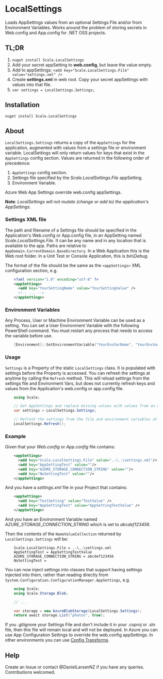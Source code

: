 # LocalSettings
Loads AppSettings values from an optional Settings File and/or from Environment Variables. Works around the problem of storing secrets in Web.config
and App.config for .NET OSS projects.

## TL;DR
1. `nuget install Scale.LocalSettings`
1. Add your secret appSetting to **web.config**, but leave the value empty.
1. Add to appSettings: `<add key="Scale.LocalSettings.File" value="settings.xml" />`
1. Create **settings.xml** in web root. Copy your secret appSettings with values into that file.
1. `var settings = LocalSettings.Settings;`


## Installation
`nuget install Scale.LocalSettings`


## About
`LocalSettings.Settings` returns a copy of the `AppSettings` for the application, augmented with values from a settings file or environment variable.
LocalSettings will only return values for keys that exist in the `AppSettings` config section. Values are returned in the following order of precedence:

1. `AppSettings` config section. 
2. Settings file specified by the *Scale.LocalSettings.File* appSetting. 
3. Environment Variable.

Azure Web App Settings override web.config appSettings.

**Note**: _LocalSettings will not mutate (change or add to) the application's AppSettings._


### Settings XML file
The path and filename of a Settings file should be specified in the Application's Web.config or App.config file, in an AppSetting named 
*Scale.LocalSettings.File*. It can be any name and in any location that is available to the app. Paths are relative to 
`AppDomain.CurrentDomain.BaseDirectory`. In a Web Application this is the Web root folder. In a Unit Test or Console Application, this is *bin\Debug*.

The format of the file should be the same as the `<appSettings>` XML configuration section, e.g.

```xml
	<?xml version="1.0" encoding="utf-8" ?>
    <appSettings>
	  <add key="YourSettingName" value="YourSettingValue" />
	  <!-- ... -->
    </appSettings>
```


### Environment Variables
Any Process, User or Machine Environment Variable can be used as a setting. You can set a User Environment Variable with the following PowerShell command. 
You must restart any process that needs to access the variable before use.

```PowerShell
    [Environment]::SetEnvironmentVariable("YourEnvVarName", "YourEnvVarSetting", "User")
```


### Usage
`Settings` is a Property of the static `LocalSettings` class. It is populated with settings before the Property is accessed. You can refresh the
settings at anytime by calling the `Refresh` method. This will reload settings from the settings file and Environment Vars, but does not currently refresh
keys and values from the Application's web.config or app.config file.

```csharp
	using Scale;

    // Get AppSettings and replace missing values with values from an optional Settings File or Environment Variables (in that order of precedence).
	var settings = LocalSettings.Settings;

	// Refresh the settings from the file and environment variables at any time.
	LocalSettings.Refresh();
```


### Example
Given that your *Web.config* or *App.config* file contains:

```xml
    <appSettings>
      <add key="Scale.LocalSettings.File" value="..\..\settings.xml"/>
      <add key="AppSettingTest" value=""/>
      <add key="AZURE_STORAGE_CONNECTION_STRING" value=""/>
      <add key="NoSettingTest" value=""/>
    </appSettings>
```

And you have a *settings.xml* file in your Project that contains:

```xml
    <appSettings>
	  <add key="TestSetting" value="TestValue" />
      <add key="AppSettingTest" value="AppSettingTestValue" />
    </appSettings>
```

And you have an Environment Variable named *AZURE_STORAGE_CONNECTION_STRING* which is set to *abcdef123456*.

Then the contents of the `NameValueCollection` returned by `LocalSettings.Settings` will be:

```
	Scale.LocalSettings.File = ..\..\settings.xml
	AppSettingTest = AppSettingTestValue
	AZURE_STORAGE_CONNECTION_STRING = abcdef123456
	NoSettingTest =
```

You can now inject settings into classes that support having settings injected into them, rather than reading directly from 
`System.Configuration.ConfigurationManager.AppSettings`, e.g.

```csharp
	using Scale;
	using Scale.Storage.Blob;

	// ...

	var storage = new AzureBlobStorage(LocalSettings.Settings);
	return await storage.List("photos", true);
```

If you .gitignore your Settings File and don't include it in your .csproj or .sln file, then this file will remain local and will not be deployed. 
In Azure you can use App Configuration Settings to override the web.config appSettings. In other environments you can use [Config Transforms].


## Help
Create an Issue or contact @DanielLarsenNZ if you have any queries. Contributions welcomed.


[Config Transforms]: http://www.codeproject.com/Tips/559849/Transform-Web-Config-when-Deploying-a-Web-Applicat